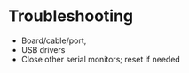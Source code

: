 # Troubleshooting
- Board/cable/port, 
- USB drivers 
- Close other serial monitors; reset if needed
